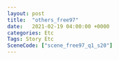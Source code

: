 ```yaml
---
layout: post
title:  "others_free97"
date:   2021-02-19 04:00:00 +0000
categories: Etc
Tags: Story Etc
SceneCode: ["scene_free97_q1_s20"]
---
```

